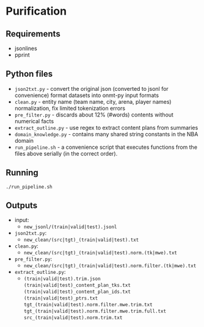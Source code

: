 # Purification

## Requirements
* jsonlines
* pprint

## Python files

* `json2txt.py` - convert the original json (converted to jsonl for convenience) format datasets into onmt-py input formats
* `clean.py` - entity name (team name, city, arena, player names) normalization, fix limited tokenization errors
* `pre_filter.py` - discards about 12% (#words) contents without numerical facts
* `extract_outline.py` - use regex to extract content plans from summaries
* `domain_knowledge.py` - contains many shared string constants in the NBA domain
* `run_pipeline.sh` - a convenience script that executes functions from the files above serially (in the correct order).

## Running

```
./run_pipeline.sh
```

## Outputs

- input:
  - `new_jsonl/(train|valid|test).jsonl`
- `json2txt.py`:
  - `new_clean/(src|tgt)_(train|valid|test).txt`
- `clean.py`:
  - `new_clean/(src|tgt)_(train|valid|test).norm.(tk|mwe).txt`
- `pre_filter.py`:
  - `new_clean/(src|tgt)_(train|valid|test).norm.filter.(tk|mwe).txt`
- `extract_outline.py`:
  - `(train|valid|test).trim.json`
`(train|valid|test)_content_plan_tks.txt`
`(train|valid|test)_content_plan_ids.txt`
`(train|valid|test)_ptrs.txt`
`tgt_(train|valid|test).norm.filter.mwe.trim.txt`
`tgt_(train|valid|test).norm.filter.mwe.trim.full.txt`
`src_(train|valid|test).norm.trim.txt`